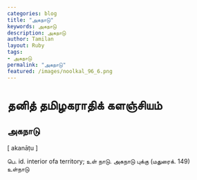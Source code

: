 ```yaml
---  
categories: blog  
title: "அகநாடு"
keywords: அகநாடு  
description: அகநாடு
author: Tamilan  
layout: Ruby  
tags:     
- அகநாடு
permalink: "அகநாடு"  
featured: /images/noolkal_96_6.png  
--- 
```

# தனித் தமிழகராதிக் களஞ்சியம்
## அகநாடு

[ akanāṭu ]  
  
பெ. id. interior ofa territory; உள் நாடு. அகநாடு புக்கு (மதுரைக். 149)  
உள்நாடு